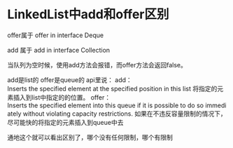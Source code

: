 # LinkedList中add和offer区别


offer属于 offer in interface Deque<E>

add 属于 add in interface Collection<E>

当队列为空时候，使用add方法会报错，而offer方法会返回false。

add是list的
offer是queue的
api里说：
add：Inserts the specified element at the specified position in this list
将指定的元素插入到list中指定的的位置。
offer：Inserts the specified element into this queue if it is possible to do so immediately without violating capacity restrictions.
如果在不违反容量限制的情况下，尽可能快的将指定的元素插入到queue中去

通地这个就可以看出区别了，哪个没有任何限制，哪个有限制
